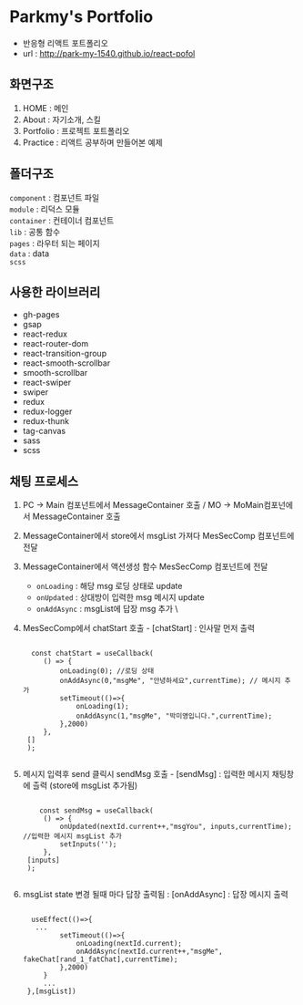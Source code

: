 # Parkmy's Portfolio
- 반응형 리액트 포트폴리오
- url :  http://park-my-1540.github.io/react-pofol

## 화면구조
1. HOME : 메인
2. About : 자기소개, 스킬 
3. Portfolio : 프로젝트 포트폴리오
4. Practice : 리액트 공부하며 만들어본 예제


## 폴더구조
`component` : 컴포넌트 파일\
`module` : 리덕스 모듈 \
`container` : 컨테이너 컴포넌트 \
`lib` : 공통 함수\
`pages` : 라우터 되는 페이지\
`data` : data\
`scss` 

## 사용한 라이브러리
- gh-pages
- gsap
- react-redux
- react-router-dom
- react-transition-group
- react-smooth-scrollbar
- smooth-scrollbar
- react-swiper
- swiper
- redux
- redux-logger
- redux-thunk
- tag-canvas
- sass
- scss

## 채팅 프로세스
1. PC -> Main 컴포넌트에서 MessageContainer 호출 / MO -> MoMain컴포넌에서  MessageContainer 호출
2. MessageContainer에서 store에서 msgList 가져다 MesSecComp 컴포넌트에 전달
3. MessageContainer에서 액션생성 함수 MesSecComp 컴포넌트에 전달
    + `onLoading` : 해당 msg 로딩 상태로 update
    + `onUpdated` : 상대방이 입력한 msg 메시지 update
    + `onAddAsync` : msgList에 답장 msg 추가 
\
4. MesSecComp에서 chatStart 호출  - [chatStart] : 인사말 먼저 출력
   <pre><code>
     const chatStart = useCallback(
        () => {
            onLoading(0); //로딩 상태
            onAddAsync(0,"msgMe", "안녕하세요",currentTime); // 메시지 추가
            setTimeout(()=>{
                onLoading(1);
                onAddAsync(1,"msgMe", "박미영입니다.",currentTime);
            },2000)
        },
    []
    );
    </code></pre>   

5. 메시지 입력후 send 클릭시 sendMsg 호출 - [sendMsg] : 입력한 메시지 채팅창에 츨력 (store에 msgList 추가됨)
    <pre><code>
       const sendMsg = useCallback(
        () => {
            onUpdated(nextId.current++,"msgYou", inputs,currentTime); //입력한 메시지 msgList 추가
            setInputs('');
        },
    [inputs]
    );
    </code></pre> 

6. msgList state 변경 될때 마다 답장 출력됨 : [onAddAsync] : 답장 메시지 출력
    <pre><code>
     useEffect(()=>{
      ...
            setTimeout(()=>{
                onLoading(nextId.current);
                onAddAsync(nextId.current++,"msgMe", fakeChat[rand_1_fatChat],currentTime);
            },2000)
        }
        ...
    },[msgList])
</code></pre> 
